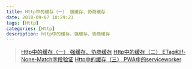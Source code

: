 ```yaml
---
title: Http中的缓存（一） 强缓存、协商缓存
date: 2018-09-07 10:29:23
tags: [Http]
categories: [Http]
description: http中的缓存、强缓存、协商缓存
---
```

> [Http中的缓存（一） 强缓存、协商缓存](/blog/http/http-cache.html)
> [Http中的缓存（二） ETag和If-None-Match字段验证](/blog/http/http-etag-cache.html)
> [Http中的缓存（三） PWA中的serviceworker](/blog/http/http-cache-serviceworker.html)